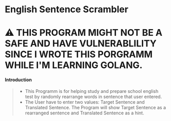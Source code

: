  # English Sentence Scrambler
 ⚠ THIS PROGRAM MIGHT NOT BE A SAFE AND HAVE VULNERABLILITY SINCE I WROTE THIS PORGRAMM WHILE I'M LEARNING GOLANG.
=========================

#### Introduction
> + This Programm is for helping study and prepare school english test by randomly rearrange words in sentence that user entered.
> + The User have to enter two values: Target Sentence and Translated Sentence. The Program will show Target Sentence as a rearranged sentence and Translated Sentence as a hint.
